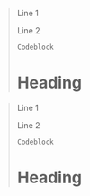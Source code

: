 > Line 1
> 
> Line 2
> 
> ```
> Codeblock
> ```
> 
> # Heading

<blockquote>
  <p>
    Line 1
  </p>
  
  <p>
    Line 2
  </p>
  
<pre><code>Codeblock
</code></pre>
  
  <h1>
    Heading
  </h1>
</blockquote>